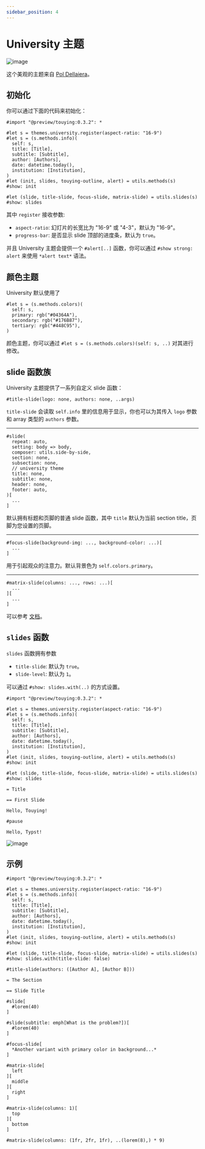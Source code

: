 ```yaml
---
sidebar_position: 4
---
```


# University 主题

![image](https://github.com/touying-typ/touying/assets/34951714/4095163c-0c16-4760-b370-8adc1cdd7e6c)

这个美观的主题来自 [Pol Dellaiera](https://github.com/drupol)。

## 初始化

你可以通过下面的代码来初始化：

```typst
#import "@preview/touying:0.3.2": *

#let s = themes.university.register(aspect-ratio: "16-9")
#let s = (s.methods.info)(
  self: s,
  title: [Title],
  subtitle: [Subtitle],
  author: [Authors],
  date: datetime.today(),
  institution: [Institution],
)
#let (init, slides, touying-outline, alert) = utils.methods(s)
#show: init

#let (slide, title-slide, focus-slide, matrix-slide) = utils.slides(s)
#show: slides
```

其中 `register` 接收参数:

- `aspect-ratio`: 幻灯片的长宽比为 "16-9" 或 "4-3"，默认为 "16-9"。
- `progress-bar`: 是否显示 slide 顶部的进度条，默认为 `true`。

并且 University 主题会提供一个 `#alert[..]` 函数，你可以通过 `#show strong: alert` 来使用 `*alert text*` 语法。

## 颜色主题

University 默认使用了

```typst
#let s = (s.methods.colors)(
  self: s,
  primary: rgb("#04364A"),
  secondary: rgb("#176B87"),
  tertiary: rgb("#448C95"),
)
```

颜色主题，你可以通过 `#let s = (s.methods.colors)(self: s, ..)` 对其进行修改。

## slide 函数族

University 主题提供了一系列自定义 slide 函数：

```typst
#title-slide(logo: none, authors: none, ..args)
```

`title-slide` 会读取 `self.info` 里的信息用于显示，你也可以为其传入 `logo` 参数和 array 类型的 `authors` 参数。

---

```typst
#slide(
  repeat: auto,
  setting: body => body,
  composer: utils.side-by-side,
  section: none,
  subsection: none,
  // university theme
  title: none,
  subtitle: none,
  header: none,
  footer: auto,
)[
  ...
]
```
默认拥有标题和页脚的普通 slide 函数，其中 `title` 默认为当前 section title，页脚为您设置的页脚。

---

```typst
#focus-slide(background-img: ..., background-color: ...)[
  ...
]
```
用于引起观众的注意力。默认背景色为 `self.colors.primary`。

---

```typst
#matrix-slide(columns: ..., rows: ...)[
  ...
][
  ...
]
```
可以参考 [文档](https://polylux.dev/book/themes/gallery/university.html)。


## `slides` 函数

`slides` 函数拥有参数

- `title-slide`: 默认为 `true`。
- `slide-level`: 默认为 `1`。

可以通过 `#show: slides.with(..)` 的方式设置。

```typst
#import "@preview/touying:0.3.2": *

#let s = themes.university.register(aspect-ratio: "16-9")
#let s = (s.methods.info)(
  self: s,
  title: [Title],
  subtitle: [Subtitle],
  author: [Authors],
  date: datetime.today(),
  institution: [Institution],
)
#let (init, slides, touying-outline, alert) = utils.methods(s)
#show: init

#let (slide, title-slide, focus-slide, matrix-slide) = utils.slides(s)
#show: slides

= Title

== First Slide

Hello, Touying!

#pause

Hello, Typst!
```

![image](https://github.com/touying-typ/touying/assets/34951714/58971045-0b0d-46cb-acc2-caf766c2432d)


## 示例

```typst
#import "@preview/touying:0.3.2": *

#let s = themes.university.register(aspect-ratio: "16-9")
#let s = (s.methods.info)(
  self: s,
  title: [Title],
  subtitle: [Subtitle],
  author: [Authors],
  date: datetime.today(),
  institution: [Institution],
)
#let (init, slides, touying-outline, alert) = utils.methods(s)
#show: init

#let (slide, title-slide, focus-slide, matrix-slide) = utils.slides(s)
#show: slides.with(title-slide: false)

#title-slide(authors: ([Author A], [Author B]))

= The Section

== Slide Title

#slide[
  #lorem(40)
]

#slide(subtitle: emph[What is the problem?])[
  #lorem(40)
]

#focus-slide[
  *Another variant with primary color in background...*
]

#matrix-slide[
  left
][
  middle
][
  right
]

#matrix-slide(columns: 1)[
  top
][
  bottom
]

#matrix-slide(columns: (1fr, 2fr, 1fr), ..(lorem(8),) * 9)
```

